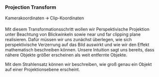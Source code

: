 
### Projection Transform

Kamerakoordinaten 🡪 Clip-Koordinaten

Mit diesem Transformationsschritt wollen wir Perspektivische Projektion unter Beachtung von Blickwinkeln sowie near und far clipping plane realisieren.
Dafür müssen wir uns zunächst überlegen, wie sich perspektivische Verzerrung auf das Bild auswirkt und wie wir den Effekt mathematisch beschreiben können. Unsere Intuition sagt uns bereits, dass nähere Objekte größer erscheinen als weit entfernte Objekte.

Mit dem Strahlensatz können wir beschreiben, wie groß genau ein Objekt auf einer Projektionsebene erscheint.

